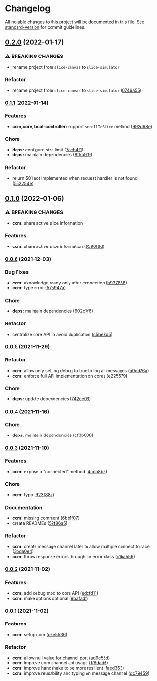 # Changelog

All notable changes to this project will be documented in this file. See [standard-version](https://github.com/conventional-changelog/standard-version) for commit guidelines.

## [0.2.0](https://github.com/prismicio/slice-simulator/compare/@prismicio/slice-canvas-com@0.1.1...@prismicio/slice-simulator-com@0.2.0) (2022-01-17)


### ⚠ BREAKING CHANGES

* rename project from `slice-canvas` to `slice-simulator`

### Refactor

* rename project from `slice-canvas` to `slice-simulator` ([0749a55](https://github.com/prismicio/slice-simulator/commit/0749a55dcd7a7088a86cf47ef43079f21303f266))

### [0.1.1](https://github.com/prismicio/slice-simulator/compare/@prismicio/slice-canvas-com@0.1.0...@prismicio/slice-canvas-com@0.1.1) (2022-01-14)


### Features

* **com,core,local-controller:** support `scrollToSlice` method ([992d68e](https://github.com/prismicio/slice-simulator/commit/992d68ed28b4f4c743be9883164d7c393423f231))


### Chore

* **deps:** configure size limit ([7dcb4f1](https://github.com/prismicio/slice-simulator/commit/7dcb4f1cec753fe1b0361f361958e318a721e47e))
* **deps:** maintain dependencies ([8f5b9f9](https://github.com/prismicio/slice-simulator/commit/8f5b9f969b01bb4b4d6adf65ac957cb66dac9b4c))


### Refactor

* return 501 not implemented when request handler is not found ([552254e](https://github.com/prismicio/slice-simulator/commit/552254eca344567cab13b05b1c208124d7847968))

## [0.1.0](https://github.com/prismicio/slice-simulator/compare/@prismicio/slice-canvas-com@0.0.6...@prismicio/slice-canvas-com@0.1.0) (2022-01-06)


### ⚠ BREAKING CHANGES

* **com:** share active slice information

### Features

* **com:** share active slice information ([9590f8d](https://github.com/prismicio/slice-simulator/commit/9590f8d84ab521e95e94948b1c6278dc991b0bef))

### [0.0.6](https://github.com/prismicio/slice-simulator/compare/@prismicio/slice-canvas-com@0.0.5...@prismicio/slice-canvas-com@0.0.6) (2021-12-03)


### Bug Fixes

* **com:** aknowledge ready only after connection ([b937886](https://github.com/prismicio/slice-simulator/commit/b937886e652a5d218bcc5da88402707bfb34a011))
* **com:** type error ([575947a](https://github.com/prismicio/slice-simulator/commit/575947a588f01a301404fb92129fa8acce0ca2c4))


### Chore

* **deps:** maintain dependencies ([602c7f6](https://github.com/prismicio/slice-simulator/commit/602c7f66291c432ae8c08f8291fc1c274446b411))


### Refactor

* centralize core API to avoid duplication ([c5be8d5](https://github.com/prismicio/slice-simulator/commit/c5be8d5e3b381bd925a7004739387a7664d72dd5))

### [0.0.5](https://github.com/prismicio/slice-simulator/compare/@prismicio/slice-canvas-com@0.0.4...@prismicio/slice-canvas-com@0.0.5) (2021-11-29)


### Refactor

* **com:** allow only setting debug to true to log all messages ([a0dd76a](https://github.com/prismicio/slice-simulator/commit/a0dd76a4cbc3a373dc063172a5a05159a9e3136d))
* **com:** enforce full API implementation on cores ([e225579](https://github.com/prismicio/slice-simulator/commit/e2255799869bb750bfbface7858f9db393acaef7))


### Chore

* **deps:** update dependencies ([742ce06](https://github.com/prismicio/slice-simulator/commit/742ce06b281bbaf018c2d2e33420b9a0f9f135da))

### [0.0.4](https://github.com/prismicio/slice-simulator/compare/@prismicio/slice-canvas-com@0.0.3...@prismicio/slice-canvas-com@0.0.4) (2021-11-16)


### Chore

* **deps:** maintain dependencies ([cf3b008](https://github.com/prismicio/slice-simulator/commit/cf3b008dbb015295d7ad905ca641dc62f7508260))

### [0.0.3](https://github.com/prismicio/slice-simulator/compare/@prismicio/slice-canvas-com@0.0.2...@prismicio/slice-canvas-com@0.0.3) (2021-11-10)


### Features

* **com:** expose a "connected" method ([4cda8b3](https://github.com/prismicio/slice-simulator/commit/4cda8b31243fe552f8aea109eef2adf677368c07))


### Chore

* **com:** typo ([923f88c](https://github.com/prismicio/slice-simulator/commit/923f88cba59075a4029436cfec72c627000c447b))


### Documentation

* **com:** missing comment ([6bb1f07](https://github.com/prismicio/slice-simulator/commit/6bb1f075c783884f02de965d12cbb472987a1541))
* create READMEs ([52f86a5](https://github.com/prismicio/slice-simulator/commit/52f86a57eea2e0143514591e9b969ec193d701b8))


### Refactor

* **com:** create message channel later to allow multiple connect to race ([3bda0e4](https://github.com/prismicio/slice-simulator/commit/3bda0e49fd5d3f5ed844534d50c4eab7bcddf49b))
* **com:** throw response errors through an error class ([c1ba556](https://github.com/prismicio/slice-simulator/commit/c1ba5561c81ba49851700c46a632856be54c152e))

### [0.0.2](https://github.com/prismicio/slice-simulator/compare/@prismicio/slice-canvas-com@0.0.1...@prismicio/slice-canvas-com@0.0.2) (2021-11-02)


### Features

* **com:** add debug mod to core API ([edcfd11](https://github.com/prismicio/slice-simulator/commit/edcfd112cc5c44402391c756c4ab80a3be25d54b))
* **com:** make options optional ([9bafadf](https://github.com/prismicio/slice-simulator/commit/9bafadf9057356fad870873b36cd75612ff09796))

### 0.0.1 (2021-11-02)


### Features

* **com:** setup com ([c6e5536](https://github.com/prismicio/slice-simulator/commit/c6e5536f35c2deae13707054a79b1cfb72b59074))


### Refactor

* **com:** allow null value for channel port ([ad9c55d](https://github.com/prismicio/slice-simulator/commit/ad9c55dc6de0c7893cbc6fcf827b0c82eef48825))
* **com:** improve com channel api usage ([1f8dad6](https://github.com/prismicio/slice-simulator/commit/1f8dad61b37591f8ac65f28dfcd584127fb67a76))
* **com:** improve handshake to be more resilient ([faed363](https://github.com/prismicio/slice-simulator/commit/faed363fef0ca6ca84da0cf346f56b3e21aaf02b))
* **com:** improve reusability and typing on message channel ([dc79459](https://github.com/prismicio/slice-simulator/commit/dc79459c9c08900bcca8ad2b4319cf6dbd7b9b8c))
